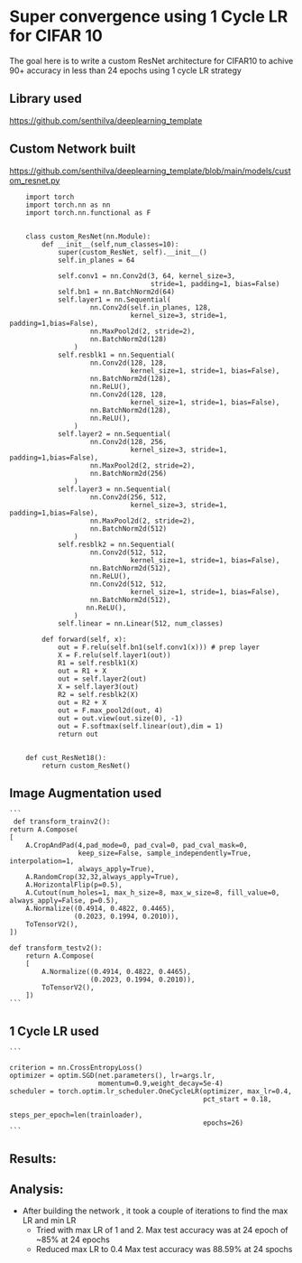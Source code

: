 # Super convergence using 1 Cycle LR for CIFAR 10

The goal here is to write a custom ResNet architecture for CIFAR10 to achive 90+ accuracy in less than 24 epochs using 1 cycle LR strategy

## Library used

https://github.com/senthilva/deeplearning_template


## Custom Network built

https://github.com/senthilva/deeplearning_template/blob/main/models/custom_resnet.py

```
    import torch
    import torch.nn as nn
    import torch.nn.functional as F


    class custom_ResNet(nn.Module):
        def __init__(self,num_classes=10):
            super(custom_ResNet, self).__init__()
            self.in_planes = 64

            self.conv1 = nn.Conv2d(3, 64, kernel_size=3,
                                   stride=1, padding=1, bias=False)
            self.bn1 = nn.BatchNorm2d(64)
            self.layer1 = nn.Sequential(
                    nn.Conv2d(self.in_planes, 128,
                              kernel_size=3, stride=1, padding=1,bias=False),
                    nn.MaxPool2d(2, stride=2),
                    nn.BatchNorm2d(128)
                )
            self.resblk1 = nn.Sequential(
                    nn.Conv2d(128, 128,
                              kernel_size=1, stride=1, bias=False),
                    nn.BatchNorm2d(128),
                    nn.ReLU(),
                    nn.Conv2d(128, 128,
                              kernel_size=1, stride=1, bias=False),
                    nn.BatchNorm2d(128),
                    nn.ReLU(),
                )
            self.layer2 = nn.Sequential(
                    nn.Conv2d(128, 256,
                              kernel_size=3, stride=1, padding=1,bias=False),
                    nn.MaxPool2d(2, stride=2),
                    nn.BatchNorm2d(256)
                )
            self.layer3 = nn.Sequential(
                    nn.Conv2d(256, 512,
                              kernel_size=3, stride=1, padding=1,bias=False),
                    nn.MaxPool2d(2, stride=2),
                    nn.BatchNorm2d(512)
                )
            self.resblk2 = nn.Sequential(
                    nn.Conv2d(512, 512,
                              kernel_size=1, stride=1, bias=False),
                    nn.BatchNorm2d(512),
                    nn.ReLU(),
                    nn.Conv2d(512, 512,
                              kernel_size=1, stride=1, bias=False),
                    nn.BatchNorm2d(512),
                   nn.ReLU(),
                )
            self.linear = nn.Linear(512, num_classes)

        def forward(self, x):
            out = F.relu(self.bn1(self.conv1(x))) # prep layer
            X = F.relu(self.layer1(out))
            R1 = self.resblk1(X)
            out = R1 + X
            out = self.layer2(out)
            X = self.layer3(out)
            R2 = self.resblk2(X)
            out = R2 + X
            out = F.max_pool2d(out, 4)
            out = out.view(out.size(0), -1)
            out = F.softmax(self.linear(out),dim = 1)
            return out


    def cust_ResNet18():
        return custom_ResNet()

```

## Image Augmentation used



    ```
     def transform_trainv2():
    return A.Compose(
    [
        A.CropAndPad(4,pad_mode=0, pad_cval=0, pad_cval_mask=0, 
                     keep_size=False, sample_independently=True, interpolation=1, 
                     always_apply=True),
        A.RandomCrop(32,32,always_apply=True),
        A.HorizontalFlip(p=0.5),
        A.Cutout(num_holes=1, max_h_size=8, max_w_size=8, fill_value=0, always_apply=False, p=0.5),
        A.Normalize((0.4914, 0.4822, 0.4465), 
                    (0.2023, 0.1994, 0.2010)),
        ToTensorV2(),
    ])
      
    def transform_testv2():
        return A.Compose(
        [
            A.Normalize((0.4914, 0.4822, 0.4465), 
                        (0.2023, 0.1994, 0.2010)),
            ToTensorV2(),
        ])
    ```


## 1 Cycle LR used

    ```

    criterion = nn.CrossEntropyLoss()
    optimizer = optim.SGD(net.parameters(), lr=args.lr,
                          momentum=0.9,weight_decay=5e-4)
    scheduler = torch.optim.lr_scheduler.OneCycleLR(optimizer, max_lr=0.4,
                                                    pct_start = 0.18,
                                                    steps_per_epoch=len(trainloader),
                                                    epochs=26)
    ```


## Results:



## Analysis:

- After building the network , it took a couple of iterations to find the max LR and min LR
    - Tried with max LR of 1 and 2. Max test accuracy was at 24 epoch of ~85% at 24 epochs
    - Reduced max LR to 0.4 Max test accuracy was 88.59% at 24 spochs




